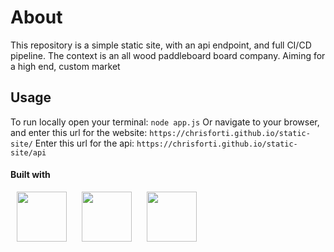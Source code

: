 # About

This repository is a simple static site, with an api endpoint, and full CI/CD pipeline. The context is an all wood paddleboard board company. Aiming for a high end, custom market

## Usage

To run locally open your terminal:
`node app.js`
Or navigate to your browser, and enter this url for the website:
`https://chrisforti.github.io/static-site/`
Enter this url for the api:
`https://chrisforti.github.io/static-site/api`

#### Built with

<p>
  <img src="https://cdn.jsdelivr.net/gh/devicons/devicon@latest/icons/css3/css3-original-wordmark.svg" height="80" width="80" hspace="10px" />
  <img src="https://cdn.jsdelivr.net/gh/devicons/devicon@latest/icons/html5/html5-original-wordmark.svg" height="80" width="80" hspace="10px" />
  <img src="https://cdn.jsdelivr.net/gh/devicons/devicon@latest/icons/javascript/javascript-original.svg" height="80" width="80" hspace="10px" />
  <img src="https://cdn.jsdelivr.net/gh/devicons/devicon@latest/icons/jquery/jquery-original.svg" height="80" width="80" hspace="10px />
</p>
